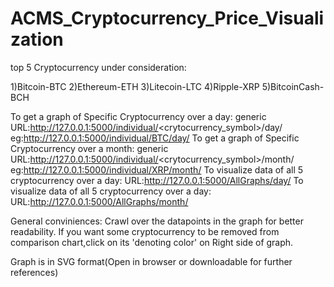 # ACMS_Cryptocurrency_Price_Visualization
top 5 Cryptocurrency under consideration:

1)Bitcoin-BTC
2)Ethereum-ETH
3)Litecoin-LTC
4)Ripple-XRP
5)BitcoinCash-BCH

To get a graph of Specific Cryptocurrency over a day:
	generic URL:http://127.0.0.1:5000/individual/<crytocurrency_symbol>/day/
		eg:http://127.0.0.1:5000/individual/BTC/day/
To get a graph of Specific Cryptocurrency over a month:
	generic URL:http://127.0.0.1:5000/individual/<crytocurrency_symbol>/month/
		eg:http://127.0.0.1:5000/individual/XRP/month/
To visualize data of all 5 cryptocurrency over a day:
	URL:http://127.0.0.1:5000/AllGraphs/day/
To visualize data of all 5 cryptocurrency over a day:
	URL:http://127.0.0.1:5000/AllGraphs/month/

General conviniences:
	Crawl over the datapoints in the graph for better readability.
	If you want some cryptocurrency to be removed from comparison chart,click on its 'denoting color' on Right side of graph.

Graph is in SVG format(Open in browser or downloadable for further references)
	

